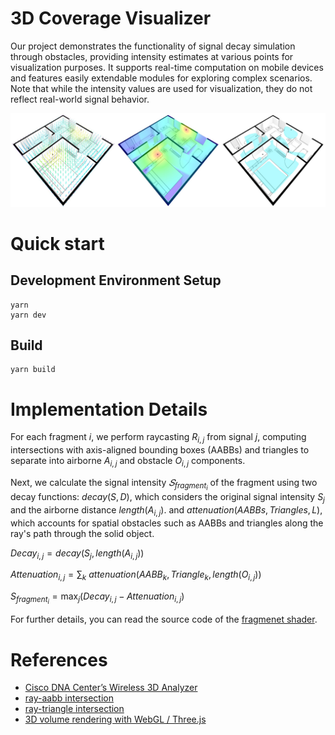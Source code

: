 # 3D Coverage Visualizer

Our project demonstrates the functionality of signal decay simulation through obstacles, providing intensity estimates at various points for visualization purposes. It supports real-time computation on mobile devices and features easily extendable modules for exploring complex scenarios. Note that while the intensity values are used for visualization, they do not reflect real-world signal behavior.

![demo](./demo.png)

# Quick start

## Development Environment Setup

```
yarn
yarn dev
```

## Build

```
yarn build
```

# Implementation Details

For each fragment $i$, we perform raycasting $R_{i,j}$ from signal $j$, computing intersections with axis-aligned bounding boxes (AABBs) and triangles to separate into airborne ${A_{i,j}}$ and obstacle ${O_{i,j}}$ components.

Next, we calculate the signal intensity $𝑆_{fragment_i}$ of the fragment using two decay functions: $decay(S,D)$, which considers the original signal intensity $S_j$ and the airborne distance $length({A}_{i,j})$. and $attenuation(AABBs,Triangles,L)$, which accounts for spatial obstacles such as AABBs and triangles along the ray's path through the solid object.

$Decay_{i,j} = {decay}(S_{j}, length({A}_{i,j}))$

$Attenuation_{i,j} = \sum_{k} \ attenuation(AABB_k,Triangle_k,length(O_{i,j}))$

$S_{fragment_i} = \max_j (Decay_{i,j}-Attenuation_{i,j})$

For further details, you can read the source code of the [fragmenet shader](./packages/three-coverage-heatmap/src/Material/heatmap.glsl.js).

# References

- [Cisco DNA Center’s Wireless 3D Analyzer](https://community.cisco.com/t5/cisco-catalyst-center/introducing-the-wireless-3d-analyzer-on-cisco-dna-center-2-2-3-x/td-p/4530995)
- [ray-aabb intersection](https://gist.github.com/DomNomNom/46bb1ce47f68d255fd5d)
- [ray-triangle intersection](https://stackoverflow.com/questions/59257678/intersect-a-ray-with-a-triangle-in-glsl-c)
- [3D volume rendering with WebGL / Three.js](https://observablehq.com/@mroehlig/3d-volume-rendering-with-webgl-three-js)
